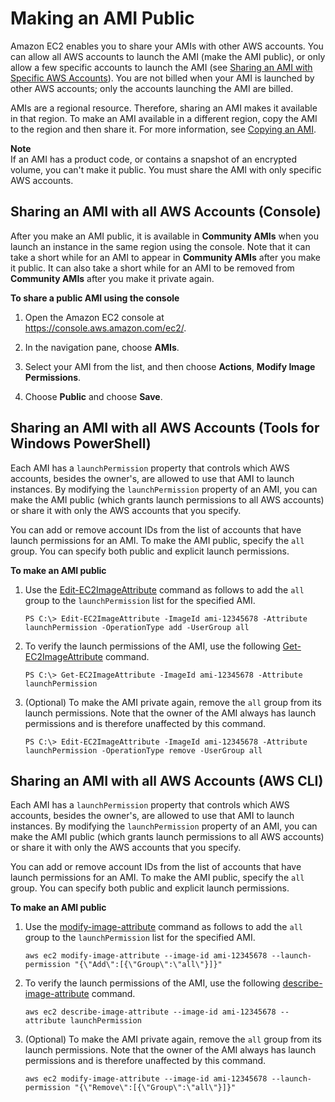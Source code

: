 # Making an AMI Public<a name="sharingamis-intro"></a>

 Amazon EC2 enables you to share your AMIs with other AWS accounts\. You can allow all AWS accounts to launch the AMI \(make the AMI public\), or only allow a few specific accounts to launch the AMI \(see [Sharing an AMI with Specific AWS Accounts](sharingamis-explicit.md)\)\. You are not billed when your AMI is launched by other AWS accounts; only the accounts launching the AMI are billed\.

AMIs are a regional resource\. Therefore, sharing an AMI makes it available in that region\. To make an AMI available in a different region, copy the AMI to the region and then share it\. For more information, see [Copying an AMI](CopyingAMIs.md)\.

**Note**  
If an AMI has a product code, or contains a snapshot of an encrypted volume, you can't make it public\. You must share the AMI with only specific AWS accounts\. 

## Sharing an AMI with all AWS Accounts \(Console\)<a name="sharingamis-intro-console"></a>

After you make an AMI public, it is available in **Community AMIs** when you launch an instance in the same region using the console\. Note that it can take a short while for an AMI to appear in **Community AMIs** after you make it public\. It can also take a short while for an AMI to be removed from **Community AMIs** after you make it private again\.

**To share a public AMI using the console**

1. Open the Amazon EC2 console at [https://console\.aws\.amazon\.com/ec2/](https://console.aws.amazon.com/ec2/)\.

1. In the navigation pane, choose **AMIs**\.

1. Select your AMI from the list, and then choose **Actions**, **Modify Image Permissions**\.

1. Choose **Public** and choose **Save**\.

## Sharing an AMI with all AWS Accounts \(Tools for Windows PowerShell\)<a name="sharingamis-powershell"></a>

Each AMI has a `launchPermission` property that controls which AWS accounts, besides the owner's, are allowed to use that AMI to launch instances\. By modifying the `launchPermission` property of an AMI, you can make the AMI public \(which grants launch permissions to all AWS accounts\) or share it with only the AWS accounts that you specify\.

You can add or remove account IDs from the list of accounts that have launch permissions for an AMI\. To make the AMI public, specify the `all` group\. You can specify both public and explicit launch permissions\.

**To make an AMI public**

1. Use the [Edit\-EC2ImageAttribute](http://docs.aws.amazon.com/powershell/latest/reference/items/Edit-EC2ImageAttribute.html) command as follows to add the `all` group to the `launchPermission` list for the specified AMI\.

   ```
   PS C:\> Edit-EC2ImageAttribute -ImageId ami-12345678 -Attribute launchPermission -OperationType add -UserGroup all
   ```

1. To verify the launch permissions of the AMI, use the following [Get\-EC2ImageAttribute](http://docs.aws.amazon.com/powershell/latest/reference/items/Get-EC2ImageAttribute.html) command\.

   ```
   PS C:\> Get-EC2ImageAttribute -ImageId ami-12345678 -Attribute launchPermission
   ```

1. \(Optional\) To make the AMI private again, remove the `all` group from its launch permissions\. Note that the owner of the AMI always has launch permissions and is therefore unaffected by this command\.

   ```
   PS C:\> Edit-EC2ImageAttribute -ImageId ami-12345678 -Attribute launchPermission -OperationType remove -UserGroup all
   ```

## Sharing an AMI with all AWS Accounts \(AWS CLI\)<a name="sharingamis-cli"></a>

Each AMI has a `launchPermission` property that controls which AWS accounts, besides the owner's, are allowed to use that AMI to launch instances\. By modifying the `launchPermission` property of an AMI, you can make the AMI public \(which grants launch permissions to all AWS accounts\) or share it with only the AWS accounts that you specify\.

You can add or remove account IDs from the list of accounts that have launch permissions for an AMI\. To make the AMI public, specify the `all` group\. You can specify both public and explicit launch permissions\.

**To make an AMI public**

1. Use the [modify\-image\-attribute](http://docs.aws.amazon.com/cli/latest/reference/ec2/modify-image-attribute.html) command as follows to add the `all` group to the `launchPermission` list for the specified AMI\.

   ```
   aws ec2 modify-image-attribute --image-id ami-12345678 --launch-permission "{\"Add\":[{\"Group\":\"all\"}]}"
   ```

1. To verify the launch permissions of the AMI, use the following [describe\-image\-attribute](http://docs.aws.amazon.com/cli/latest/reference/ec2/describe-image-attribute.html) command\.

   ```
   aws ec2 describe-image-attribute --image-id ami-12345678 --attribute launchPermission
   ```

1. \(Optional\) To make the AMI private again, remove the `all` group from its launch permissions\. Note that the owner of the AMI always has launch permissions and is therefore unaffected by this command\.

   ```
   aws ec2 modify-image-attribute --image-id ami-12345678 --launch-permission "{\"Remove\":[{\"Group\":\"all\"}]}"
   ```